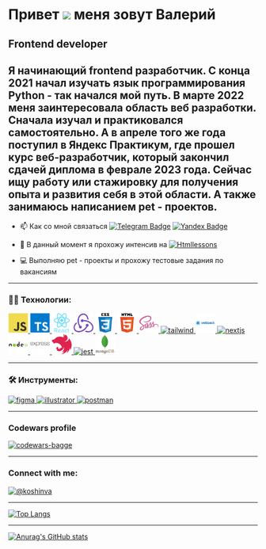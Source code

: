 Привет ![](https://user-images.githubusercontent.com/18350557/176309783-0785949b-9127-417c-8b55-ab5a4333674e.gif) меня зовут Валерий
===============================================================================================================================

Frontend developer
---

Я начинающий frontend разработчик. С конца 2021 начал изучать язык программирования Python - так начался мой путь. В марте 2022 меня заинтересовала область **веб разработки**. Сначала изучал и практиковался самостоятельно. А в апреле того же года поступил в Яндекс Практикум, где прошел курс веб-разработчик, который закончил сдачей диплома в феврале 2023 года. Сейчас ищу работу или стажировку для получения опыта и развития себя в этой области. А также занимаюсь написанием pet - проектов.
---

- 📫 Как со мной связаться 
[![Telegram Badge](https://img.shields.io/badge/-koshinva-blue?style=flat&logo=Telegram&logoColor=white)](https://t.me/imp_0593)
[![Yandex Badge](https://img.shields.io/badge/-Yandex-red?style=flat&logo=Mail&logoColor=white)](mailto:koshinva@yandex.ru)

- 🌱 В данный момент я прохожу интенсив на 
[![Htmllessons](https://img.shields.io/badge/-Htmllessons-green?style=flat&logo=Htmllessons&logoColor=white)](https://htmllessons.ru/)

- 💻 Выполняю pet - проекты и прохожу тестовые задания по вакансиям

---

<h3 align="left">👨‍💻 Технологии:</h3>
<a href="https://developer.mozilla.org/en-US/docs/Web/JavaScript" target="_blank" rel="noreferrer"> <img src="https://raw.githubusercontent.com/devicons/devicon/master/icons/javascript/javascript-original.svg" alt="javascript" width="40" height="40"/> </a> 
<a href="https://www.typescriptlang.org/" target="_blank" rel="noreferrer"> <img src="https://raw.githubusercontent.com/devicons/devicon/master/icons/typescript/typescript-original.svg" alt="typescript" width="40" height="40"/> </a> 
<a href="https://reactjs.org/" target="_blank" rel="noreferrer"> <img src="https://raw.githubusercontent.com/devicons/devicon/master/icons/react/react-original-wordmark.svg" alt="react" width="40" height="40"/> </a> 
<a href="https://redux.js.org" target="_blank" rel="noreferrer"> <img src="https://raw.githubusercontent.com/devicons/devicon/master/icons/redux/redux-original.svg" alt="redux" width="40" height="40"/> </a> 
<a href="https://www.w3schools.com/css/" target="_blank" rel="noreferrer"> <img src="https://raw.githubusercontent.com/devicons/devicon/master/icons/css3/css3-original-wordmark.svg" alt="css3" width="40" height="40"/> </a> 
<a href="https://www.w3.org/html/" target="_blank" rel="noreferrer"> <img src="https://raw.githubusercontent.com/devicons/devicon/master/icons/html5/html5-original-wordmark.svg" alt="html5" width="40" height="40"/> </a> 
<a href="https://sass-lang.com" target="_blank" rel="noreferrer"> <img src="https://raw.githubusercontent.com/devicons/devicon/master/icons/sass/sass-original.svg" alt="sass" width="40" height="40"/> </a> 
<a href="https://tailwindcss.com/" target="_blank" rel="noreferrer"> <img src="https://www.vectorlogo.zone/logos/tailwindcss/tailwindcss-icon.svg" alt="tailwind" width="40" height="40"/> </a> 
<a href="https://webpack.js.org" target="_blank" rel="noreferrer"> <img src="https://raw.githubusercontent.com/devicons/devicon/d00d0969292a6569d45b06d3f350f463a0107b0d/icons/webpack/webpack-original-wordmark.svg" alt="webpack" width="40" height="40"/> </a>
<a href="https://nextjs.org/" target="_blank" rel="noreferrer"> <img src="https://cdn.worldvectorlogo.com/logos/nextjs-2.svg" alt="nextjs" width="40" height="40"/> </a> 
<a href="https://nodejs.org" target="_blank" rel="noreferrer"> <img src="https://raw.githubusercontent.com/devicons/devicon/master/icons/nodejs/nodejs-original-wordmark.svg" alt="nodejs" width="40" height="40"/> </a> 
<a href="https://expressjs.com" target="_blank" rel="noreferrer"> <img src="https://raw.githubusercontent.com/devicons/devicon/master/icons/express/express-original-wordmark.svg" alt="express" width="40" height="40"/> </a> 
<a href="https://nestjs.com/" target="_blank" rel="noreferrer"> <img src="https://raw.githubusercontent.com/devicons/devicon/master/icons/nestjs/nestjs-plain.svg" alt="nestjs" width="40" height="40"/> </a> 
<a href="https://jestjs.io" target="_blank" rel="noreferrer"> <img src="https://www.vectorlogo.zone/logos/jestjsio/jestjsio-icon.svg" alt="jest" width="40" height="40"/> </a> 
<a href="https://www.mongodb.com/" target="_blank" rel="noreferrer"> <img src="https://raw.githubusercontent.com/devicons/devicon/master/icons/mongodb/mongodb-original-wordmark.svg" alt="mongodb" width="40" height="40"/> </a> 

---
<h3 align="left">🛠 Инструменты:</h3>
<a href="https://www.figma.com/" target="_blank" rel="noreferrer"> <img src="https://www.vectorlogo.zone/logos/figma/figma-icon.svg" alt="figma" width="40" height="40"/> </a> 
<a href="https://www.adobe.com/in/products/illustrator.html" target="_blank" rel="noreferrer"> <img src="https://www.vectorlogo.zone/logos/adobe_illustrator/adobe_illustrator-icon.svg" alt="illustrator" width="40" height="40"/> </a> 
<a href="https://postman.com" target="_blank" rel="noreferrer"> <img src="https://www.vectorlogo.zone/logos/getpostman/getpostman-icon.svg" alt="postman" width="40" height="40"/> </a> 

---
<h3 align="left">Codewars profile</h3>
<a href="https://www.codewars.com/users/%D0%92%D0%B0%D0%BB%D0%B5%D1%80%D0%B8%D0%B9%20%D0%9A%D0%BE%D1%88%D0%B8%D0%BD" target="blank"><img src="https://www.codewars.com/users/%D0%92%D0%B0%D0%BB%D0%B5%D1%80%D0%B8%D0%B9%20%D0%9A%D0%BE%D1%88%D0%B8%D0%BD/badges/large" alt="codewars-bagge" /></a>

---
<h3 align="left">Connect with me:</h3>
<a href="https://codepen.io/@koshinva" target="blank"><img align="center" src="https://raw.githubusercontent.com/rahuldkjain/github-profile-readme-generator/master/src/images/icons/Social/codepen.svg" alt="@koshinva" height="30" width="40" /></a>

---
[![Top Langs](https://github-readme-stats.vercel.app/api/top-langs/?username=koshinva&theme=radical)](https://github.com/anuraghazra/github-readme-stats)

---
[![Anurag's GitHub stats](https://github-readme-stats.vercel.app/api?username=koshinva&show_icons=true&theme=radical)](https://github.com/anuraghazra/github-readme-stats)

